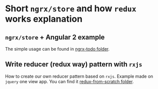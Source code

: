 # Short `ngrx/store` and how `redux` works explanation

## `ngrx/store` + Angular 2 example
The simple usage can be found in [ngrx-todo folder](ngrx-todo/).

## Write reducer (redux way) pattern with `rxjs`
How to create our own reducer pattern based on `rxjs`. Example made on `jquery` one view app.
You can find it [redux-from-scratch folder](redux-from-scratch/).